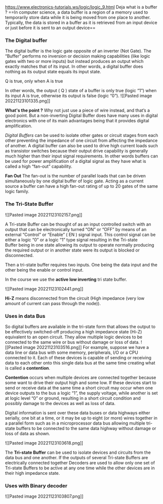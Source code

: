 https://www.electronics-tutorials.ws/logic/logic_9.html
Deja what is a buffer ? 
==In computer science, a data buffer is a region of a memory used to temporarily store data while it is being moved from one place to another. Typically, the data is stored in a buffer as it is retrieved from an input device or just before it is sent to an output device==

### The Digital buffer

The digital buffer is the logic gate opposite of an inverter (Not Gate). 
The “Buffer” performs no inversion or decision making capabilities (like logic gates with two or more inputs) but instead produces an output which exactly matches that of its input. In other words, a digital buffer does nothing as its output state equals its input state.

$\text{Q is true, only when A is true}$

In other words, the output ( Q ) state of a buffer is only true (logic “1”) when its input A is true, otherwise its output is false (logic “0”).
![[Pasted image 20221123101335.png]]

**What's the point ?**
Why not just use a piece of wire instead, and that’s a good point. But a non-inverting Digital Buffer does have many uses in digital electronics with one of its main advantages being that it provides digital amplification.

_Digital Buffers_ can be used to isolate other gates or circuit stages from each other preventing the impedance of one circuit from affecting the impedance of another. A digital buffer can also be used to drive high current loads such as transistor switches because their output drive capability is generally much higher than their input signal requirements. In other words buffers can be used for power amplification of a digital signal as they have what is called a high “fan-out” capability. 

**Fan Out**
The fan-out is the number of parallel loads that can be driven simultaneously by one digital buffer of logic gate. Acting as a current source a buffer can have a high fan-out rating of up to 20 gates of the same logic family.

### The Tri-State Buffer

![[Pasted image 20221123102157.png]]

A Tri-state Buffer can be thought of as an input controlled switch with an output that can be electronically turned “ON” or “OFF” by means of an external “Control” or “Enable” ( EN ) signal input. This control signal can be either a logic “0” or a logic “1” type signal resulting in the Tri-state Buffer being in one state allowing its output to operate normally producing the required output or in another state were its output is blocked or disconnected.

Then a tri-state buffer requires two inputs. One being the data input and the other being the enable or control input.

In the course we use the **active low inverting** tri state buffer. 

![[Pasted image 20221123102441.png]]

**Hi-Z** means disconnected from the circuit (High impedance (very low amount of current can pass through the node)).


### Uses in data Bus
So digital buffers are available in the tri-state form that allows the output to be effectively switched-off producing a high impedance state (Hi-Z) equivalent to an open circuit. They allow multiple logic devices to be connected to the same wire or bus without damage or loss of data.
![[Pasted image 20221123103516.png]]
For example, suppose we have a data line or data bus with some memory, peripherals, I/O or a CPU connected to it. Each of these devices is capable of sending or receiving data to each other onto this single data bus at the same time creating what is called a **contention**.

**Contention** occurs when multiple devices are connected together because some want to drive their output high and some low. If these devices start to send or receive data at the same time a short circuit may occur when one device outputs to the bus a logic “1”, the supply voltage, while another is set at logic level “0” or ground, resulting in a short circuit condition and possibly damage to the devices as well as loss of data.

Digital information is sent over these data buses or data highways either serially, one bit at a time, or it may be up to eight (or more) wires together in a parallel form such as in a microprocessor data bus allowing multiple tri-state buffers to be connected to the same data highway without damage or loss of data as shown.

![[Pasted image 20221123103618.png]]

The **Tri-state Buffer** can be used to isolate devices and circuits from the data bus and one another. If the outputs of several Tri-state Buffers are electrically connected together Decoders are used to allow only one set of Tri-state Buffers to be active at any one time while the other devices are in their high impedance state.

### Uses with Binary decoder

![[Pasted image 20221123103807.png]]


